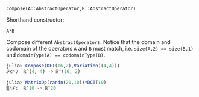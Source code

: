 `Compose(A::AbstractOperator,B::AbstractOperator)`

Shorthand constructor: 

`A*B` 

Compose different `AbstractOperator`s. Notice that the domain and codomain of the operators `A` and `B` must match, i.e. `size(A,2) == size(B,1)` and `domainType(A) == codomainType(B)`.

```julia
julia> Compose(DFT(16,2),Variation((4,4)))
ℱc*Ʋ  ℝ^(4, 4) -> ℝ^(16, 2)

julia> MatrixOp(randn(20,10))*DCT(10)
▒*ℱc  ℝ^10 -> ℝ^20

```
